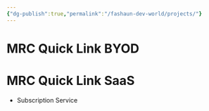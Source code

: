 ```yaml
---
{"dg-publish":true,"permalink":"/fashaun-dev-world/projects/"}
---
```


# MRC Quick Link BYOD

# MRC Quick Link SaaS
- Subscription Service
